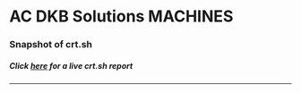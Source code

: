 # AC DKB Solutions MACHINES
### Snapshot of crt.sh
##### Click [here](https://crt.sh/?q=115389623E3FA6D373B40CB729A95A2AFC7C156BCE1AFD681829C2BA3DC4C62E) for a live crt.sh report

---
